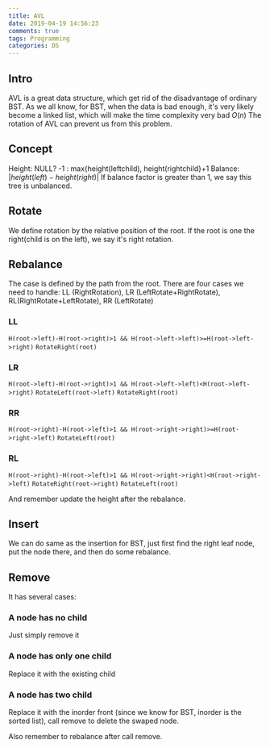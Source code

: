 ```yaml
---
title: AVL 
date: 2019-04-19 14:56:23
comments: true
tags: Programming
categories: DS
---
```


## Intro
AVL is a great data structure, which get rid of the disadvantage of ordinary BST. As we all know, for BST, when the data is bad enough, it's very likely become a linked list, which will make the time complexity very bad $O(n)$
The rotation of AVL can prevent us from this problem.

## Concept
Height: NULL? -1 : max{height(leftchild), height(rightchild}+1
Balance: $|height(left)-height(right)|$
If balance factor is greater than 1, we say this tree is unbalanced.

<!-- more -->

## Rotate
We define rotation by the relative position of the root. If the root is one the right(child is on the left), we say it's right rotation.

## Rebalance
The case is defined by the path from the root.
There are four cases we need to handle: LL (RightRotation), LR (LeftRotate+RightRotate), RL(RightRotate+LeftRotate), RR (LeftRotate)

### LL
`H(root->left)-H(root->right)>1 && H(root->left->left)>=H(root->left->right)`
`RotateRight(root)`
### LR
`H(root->left)-H(root->right)>1 && H(root->left->left)<H(root->left->right)`
`RotateLeft(root->left)`
`RotateRight(root)`
### RR
`H(root->right)-H(root->left)>1 && H(root->right->right)>=H(root->right->left)`
`RotateLeft(root)`
### RL
`H(root->right)-H(root->left)>1 && H(root->right->right)<H(root->right->left)`
`RotateRight(root->right)`
`RotateLeft(root)`

And remember update the height after the rebalance.

## Insert
We can do same as the insertion for BST, just first find the right leaf node, put the node there, and then do some rebalance.

## Remove
It has several cases:
### A node has no child
Just simply remove it
### A node has only one child
Replace it with the existing child
### A node has two child
Replace it with the inorder front (since we know for BST, inorder is the sorted list), call remove to delete the swaped node. 

Also remember to rebalance after call remove.